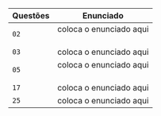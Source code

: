 | Questões | Enunciado |
| ------------- | ------------- |
| `02`  | coloca o enunciado aqui <br> <br> 
| `03`  | coloca o enunciado aqui <br> 
| `05`  | coloca o enunciado aqui <br> <br> 
| `17`  | coloca o enunciado aqui <br> 
| `25`  | coloca o enunciado aqui <br> 
